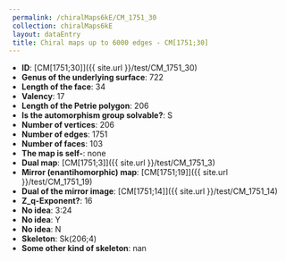 ```yaml
--- 
 permalink: /chiralMaps6kE/CM_1751_30 
 collection: chiralMaps6kE
 layout: dataEntry
 title: Chiral maps up to 6000 edges - CM[1751;30]
---
```


- **ID**: [CM[1751;30]]({{ site.url }}/test/CM_1751_30)
- **Genus of the underlying surface**: 722
- **Length of the face**: 34
- **Valency**: 17
- **Length of the Petrie polygon**: 206
- **Is the automorphism group solvable?**: S
- **Number of vertices**: 206
- **Number of edges**: 1751
- **Number of faces**: 103
- **The map is self-**: none
- **Dual map**: [CM[1751;3]]({{ site.url }}/test/CM_1751_3)
- **Mirror (enantihomorphic) map**: [CM[1751;19]]({{ site.url }}/test/CM_1751_19)
- **Dual of the mirror image**: [CM[1751;14]]({{ site.url }}/test/CM_1751_14)
- **Z_q-Exponent?**: 16
- **No idea**:  3:24
- **No idea**: Y
- **No idea**: N
- **Skeleton**: Sk(206;4)
- **Some other kind of skeleton**: nan
